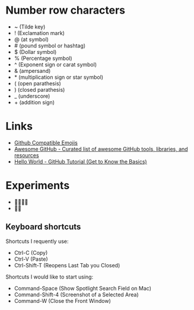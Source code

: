 # Number row characters
- ~  (Tilde key)  
- !  (Exclamation mark)  
- @  (at symbol)  
- \#  (pound symbol or hashtag)  
- $  (Dollar symbol)   
- %   (Percentage symbol)  
- ^  (Exponent sign or carat symbol)  
- &  (ampersand)  
- \* (multiplication sign or star symbol)  
- (  (open parathesis)  
- )  (closed parathesis)  
- _  (underscore)  
- \+ (addition sign)  

# Links

- [Github Compatible Emojis](https://www.webfx.com/tools/emoji-cheat-sheet/)  
- [Awesome GitHub - Curated list of awesome GitHub tools, libraries, and resources](https://github.com/fffaraz/awesome-github#awesome-github)  
- [Hello World - GitHub Tutorial (Get to Know the Basics)](https://docs.github.com/en/get-started/start-your-journey/hello-world)

# Experiments

- 🥔👨‍🌾🥔  
- 🐽🥓

## Keyboard shortcuts
Shortcuts I requently use:
- Ctrl-C (Copy)
- Ctrl-V (Paste)
- Ctrl-Shift-T (Reopens Last Tab you Closed)

Shortcuts I would like to start using:
- Command-Space (Show Spotlight Search Field on Mac)
- Command-Shift-4 (Screenshot of a Selected Area)
- Command-W (Close the Front Window)
